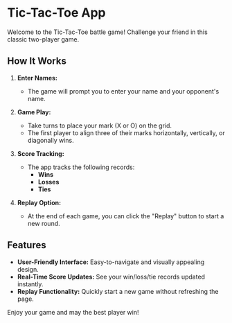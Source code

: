 # Tic-Tac-Toe App

Welcome to the Tic-Tac-Toe battle game! Challenge your friend in this classic two-player game.

## How It Works

1. **Enter Names:**
   - The game will prompt you to enter your name and your opponent's name.

2. **Game Play:**
   - Take turns to place your mark (X or O) on the grid.
   - The first player to align three of their marks horizontally, vertically, or diagonally wins.

3. **Score Tracking:**
   - The app tracks the following records:
     - **Wins**
     - **Losses**
     - **Ties**

4. **Replay Option:**
   - At the end of each game, you can click the "Replay" button to start a new round.

## Features

- **User-Friendly Interface:** Easy-to-navigate and visually appealing design.
- **Real-Time Score Updates:** See your win/loss/tie records updated instantly.
- **Replay Functionality:** Quickly start a new game without refreshing the page.

Enjoy your game and may the best player win!

